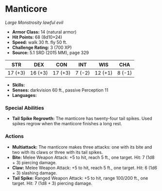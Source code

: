 # Manticore

*Large* *Monstrosity* *lawful evil*

- **Armor Class:** 14 (natural armor)
- **Hit Points:** 68 (8d10+24)
- **Speed:** walk 30 ft. fly 50 ft.
- **Challenge Rating:** 3 (700 XP)
- **Source:** 5.1 SRD (2015 MM), page 329

| STR | DEX | CON | INT | WIS | CHA |
| --- | --- | --- | --- | --- | --- |
| 17 (+3) | 16 (+3) | 17 (+3) | 7 (-2) | 12 (+1) | 8 (-1) |

- **Skills:** 
- **Senses:** darkvision 60 ft., passive Perception 11
- **Languages:** 

### Special Abilities

- **Tail Spike Regrowth:** The manticore has twenty-four tail spikes. Used spikes regrow when the manticore finishes a long rest.

### Actions

- **Multiattack:** The manticore makes three attacks: one with its bite and two with its claws or three with its tail spikes.
- **Bite:** Melee Weapon Attack: +5 to hit, reach 5 ft., one target. Hit: 7 (1d8 + 3) piercing damage.
- **Claw:** Melee Weapon Attack: +5 to hit, reach 5 ft., one target. Hit: 6 (1d6 + 3) slashing damage.
- **Tail Spike:** Ranged Weapon Attack: +5 to hit, range 100/200 ft., one target. Hit: 7 (1d8 + 3) piercing damage.


